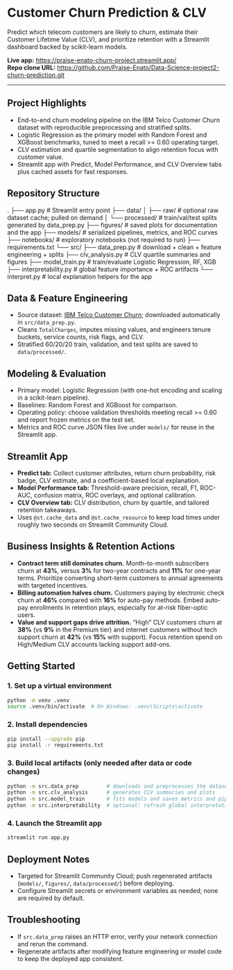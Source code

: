 # Customer Churn Prediction & CLV

Predict which telecom customers are likely to churn, estimate their Customer Lifetime Value (CLV), and prioritize retention with a Streamlit dashboard backed by scikit-learn models.

**Live app:** <https://praise-enato-churn-project.streamlit.app/>  
**Repo clone URL:** <https://github.com/Praise-Enato/Data-Science-project2-churn-prediction.git>

---

## Project Highlights

- End-to-end churn modeling pipeline on the IBM Telco Customer Churn dataset with reproducible preprocessing and stratified splits.
- Logistic Regression as the primary model with Random Forest and XGBoost benchmarks, tuned to meet a recall >= 0.60 operating target.
- CLV estimation and quartile segmentation to align retention focus with customer value.
- Streamlit app with Predict, Model Performance, and CLV Overview tabs plus cached assets for fast responses.

## Repository Structure

.
├── app.py                  # Streamlit entry point
├── data/
│   ├── raw/                # optional raw dataset cache; pulled on demand
│   └── processed/          # train/val/test splits generated by data_prep.py
├── figures/                # saved plots for documentation and the app
├── models/                 # serialized pipelines, metrics, and ROC curves
├── notebooks/              # exploratory notebooks (not required to run)
├── requirements.txt
└── src/
    ├── data_prep.py        # download + clean + feature engineering + splits
    ├── clv_analysis.py     # CLV quartile summaries and figures
    ├── model_train.py      # train/evaluate Logistic Regression, RF, XGB
    ├── interpretability.py # global feature importance + ROC artifacts
    └── interpret.py        # local explanation helpers for the app

## Data & Feature Engineering

- Source dataset: [IBM Telco Customer Churn](https://raw.githubusercontent.com/IBM/telco-customer-churn-on-icp4d/master/data/Telco-Customer-Churn.csv); downloaded automatically in `src/data_prep.py`.
- Cleans `TotalCharges`, imputes missing values, and engineers tenure buckets, service counts, risk flags, and CLV.
- Stratified 60/20/20 train, validation, and test splits are saved to `data/processed/`.

## Modeling & Evaluation

- Primary model: Logistic Regression (with one-hot encoding and scaling in a scikit-learn pipeline).
- Baselines: Random Forest and XGBoost for comparison.
- Operating policy: choose validation thresholds meeting recall >= 0.60 and report frozen metrics on the test set.
- Metrics and ROC curve JSON files live under `models/` for reuse in the Streamlit app.

## Streamlit App

- **Predict tab:** Collect customer attributes, return churn probability, risk badge, CLV estimate, and a coefficient-based local explanation.
- **Model Performance tab:** Threshold-aware precision, recall, F1, ROC-AUC, confusion matrix, ROC overlays, and optional calibration.
- **CLV Overview tab:** CLV distribution, churn by quartile, and tailored retention takeaways.
- Uses `@st.cache_data` and `@st.cache_resource` to keep load times under roughly two seconds on Streamlit Community Cloud.

## Business Insights & Retention Actions

- **Contract term still dominates churn.** Month-to-month subscribers churn at **43%**, versus **3%** for two-year contracts and **11%** for one-year terms. Prioritize converting short-term customers to annual agreements with targeted incentives.
- **Billing automation halves churn.** Customers paying by electronic check churn at **46%** compared with **16%** for auto-pay methods. Embed auto-pay enrollments in retention plays, especially for at-risk fiber-optic users.
- **Value and support gaps drive attrition.** “High” CLV customers churn at **38%** (vs **9%** in the Premium tier) and internet customers without tech support churn at **42%** (vs **15%** with support). Focus retention spend on High/Medium CLV accounts lacking support add-ons.

## Getting Started

### 1. Set up a virtual environment

```bash
python -m venv .venv
source .venv/bin/activate  # On Windows: .venv\Scripts\activate
```

### 2. Install dependencies

```bash
pip install --upgrade pip
pip install -r requirements.txt
```

### 3. Build local artifacts (only needed after data or code changes)

```bash
python -m src.data_prep         # downloads and preprocesses the dataset
python -m src.clv_analysis      # generates CLV summaries and plots
python -m src.model_train       # fits models and saves metrics and pipelines
python -m src.interpretability  # optional: refresh global interpretation plots
```

### 4. Launch the Streamlit app

```bash
streamlit run app.py
```

## Deployment Notes

- Targeted for Streamlit Community Cloud; push regenerated artifacts (`models/`, `figures/`, `data/processed/`) before deploying.
- Configure Streamlit secrets or environment variables as needed; none are required by default.

## Troubleshooting

- If `src.data_prep` raises an HTTP error, verify your network connection and rerun the command.
- Regenerate artifacts after modifying feature engineering or model code to keep the deployed app consistent.
